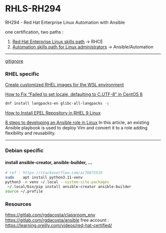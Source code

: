 # RHLS-RH294
RH294 - Red Hat Enterprise Linux Automation with Ansible

one certification, two paths : 
 1. [Red Hat Enterprise Linux skills path](https://www.redhat.com/en/resources/enterprise-linux-skills-path-brief) → RHCE
 1. [Automation skills path for Linux administrators](https://www.redhat.com/en/resources/ansible-automation-platform-skills-path-brief) → Ansible/Automation

---

[gitignore](https://www.toptal.com/developers/gitignore/api/visualstudiocode,ansible,vim)

### RHEL specific

[Create customized RHEL images for the WSL environment](https://developers.redhat.com/articles/2023/11/15/create-customized-rhel-images-wsl-environment?source=sso)

[How to Fix “Failed to set locale, defaulting to C.UTF-8” in CentOS 8](https://www.tecmint.com/fix-failed-to-set-locale-defaulting-to-c-utf-8-in-centos/)

```sh
dnf install langpacks-en glibc-all-langpacks -y
```

[How to Install EPEL Repository in RHEL 9 Linux](https://www.tecmint.com/install-epel-repo-rhel-9/)

[8 steps to developing an Ansible role in Linux](https://www.redhat.com/sysadmin/developing-ansible-role)
In this article, an existing Ansible playbook is used to deploy Vim and convert it to a role adding flexibility and reusability.

---

### Debian specific

#### install ansible-creator, ansible-builder, ...

```bash
# ref : https://stackoverflow.com/a/76672519
sudo    apt install python3.11-venv
python3 -m venv ~/.local --system-site-packages
 ~/.local/bin/pip install ansible-creator ansible-builder
source ~/.profile
```

### Resources 
https://gitlab.com/rgdacosta/classroom_env
https://gitlab.com/rgdacosta/ansible
free account : https://learning.oreilly.com/videos/red-hat-certified/ 
